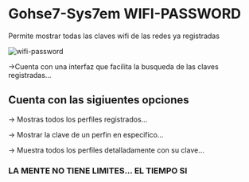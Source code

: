 # Gohse7-Sys7em WIFI-PASSWORD
Permite mostrar todas las claves wifi de las redes ya registradas

![wifi-password](https://github.com/gohset/WIFI-PASSWORD/assets/76674375/a98e803f-dfa0-4d5d-bf4f-0f79120a7853)

->Cuenta con una interfaz que facilita la busqueda de las claves registradas...

## Cuenta con las sigiuentes opciones

-> Mostras todos los perfiles registrados...

-> Mostrar la clave de un perfin en especifico...

-> Muestra todos los perfiles detalladamente con su clave...

### LA MENTE NO TIENE LIMITES... EL TIEMPO SI
